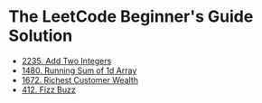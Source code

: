 # The LeetCode Beginner's Guide Solution

- [2235. Add Two Integers](./2235_Add_Two_Integers)
- [1480. Running Sum of 1d Array](./1480_Running_Sum_of_1d_Array)
- [1672. Richest Customer Wealth](./1672_Richest_Customer_Wealth)
- [412. Fizz Buzz](/412_Fizz_Buzz)